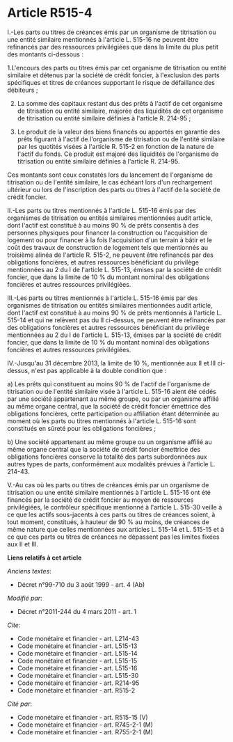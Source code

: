 # Article R515-4

I.-Les parts ou titres de créances émis par un organisme de titrisation ou une entité similaire mentionnés à l'article L.
515-16 ne peuvent être refinancés par des ressources privilégiées que dans la limite du plus petit des montants ci-dessous : 

1.L'encours des parts ou titres émis par cet organisme de titrisation ou entité similaire et détenus par la société de crédit
foncier, à l'exclusion des parts spécifiques et titres de créances supportant le risque de défaillance des débiteurs ; 

2. La somme des capitaux restant dus des prêts à l'actif de cet organisme de titrisation ou entité similaire, majorée des
liquidités de cet organisme de titrisation ou entité similaire définies à l'article R. 214-95 ; 

3. Le produit de la valeur des biens financés ou apportés en garantie des prêts figurant à l'actif de l'organisme de
titrisation ou de l'entité similaire par les quotités visées à l'article R. 515-2 en fonction de la nature de l'actif du
fonds. Ce produit est majoré des liquidités de l'organisme de titrisation ou entité similaire définies à l'article R.
214-95. 

Ces montants sont ceux constatés lors du lancement de l'organisme de titrisation ou de l'entité similaire, le cas échéant
lors d'un rechargement ultérieur ou lors de l'inscription des parts ou titres à l'actif de la société de crédit foncier. 

II.-Les parts ou titres mentionnés à l'article L. 515-16 émis par des organismes de titrisation ou entités similaires
mentionnées audit article, dont l'actif est constitué à au moins 90 % de prêts consentis à des personnes physiques pour
financer la construction ou l'acquisition de logement ou pour financer à la fois l'acquisition d'un terrain à bâtir et le
coût des travaux de construction de logement tels que mentionnés au troisième alinéa de l'article R. 515-2, ne peuvent être
refinancés par des obligations foncières, et autres ressources bénéficiant du privilège mentionnées au 2 du I de l'article L.
515-13, émises par la société de crédit foncier, que dans la limite de 10 % du montant nominal des obligations foncières et
autres ressources privilégiées. 

III.-Les parts ou titres mentionnés à l'article L. 515-16 émis par des organismes de titrisation ou entités similaires
mentionnées audit article, dont l'actif est constitué à au moins 90 % de prêts mentionnés à l'article L. 515-14 et qui ne
relèvent pas du II ci-dessus, ne peuvent être refinancés par des obligations foncières et autres ressources bénéficiant du
privilège mentionnées au 2 du I de l'article L. 515-13, émises par la société de crédit foncier, que dans la limite de 10 %
du montant nominal des obligations foncières et autres ressources privilégiées. 

IV.-Jusqu'au 31 décembre 2013, la limite de 10 %, mentionnée aux II et III ci-dessus, n'est pas applicable à la double
condition que : 

a) Les prêts qui constituent au moins 90 % de l'actif de l'organisme de titrisation ou de l'entité similaire visée à
l'article L. 515-16 aient été cédés par une société appartenant au même groupe, ou par un organisme affilié au même organe
central, que la société de crédit foncier émettrice des obligations foncières, cette participation ou affiliation étant
déterminée au moment où les parts ou titres mentionnés à l'article L. 515-16 sont constitués en sûreté pour les obligations
foncières ; 

b) Une société appartenant au même groupe ou un organisme affilié au même organe central que la société de crédit foncier
émettrice des obligations foncières conserve la totalité des parts subordonnées aux autres types de parts, conformément aux
modalités prévues à l'article L. 214-43.

V.-Au cas où les parts ou titres de créances émis par un organisme de titrisation ou une entité similaire mentionnés à
l'article L. 515-16 ont été financés par la société de crédit foncier au moyen de ressources privilégiées, le contrôleur
spécifique mentionné à l'article L. 515-30 veille à ce que les actifs sous-jacents à ces parts ou titres de créances soient,
à tout moment, constitués, à hauteur de 90 % au moins, de créances de même nature que celles mentionnées aux articles L.
515-14 et L. 515-15 et à ce que ces parts ou titres de créances ne dépassent pas les limites fixées aux II et III.

**Liens relatifs à cet article**

_Anciens textes_:

  - Décret n°99-710 du 3 août 1999 - art. 4 (Ab)

_Modifié par_:

  - Décret n°2011-244 du 4 mars 2011 - art. 1

_Cite_:

  - Code monétaire et financier - art. L214-43
  - Code monétaire et financier - art. L515-13
  - Code monétaire et financier - art. L515-14
  - Code monétaire et financier - art. L515-15
  - Code monétaire et financier - art. L515-16
  - Code monétaire et financier - art. L515-30
  - Code monétaire et financier - art. R214-95
  - Code monétaire et financier - art. R515-2

_Cité par_:

  - Code monétaire et financier - art. R515-15 (V)
  - Code monétaire et financier - art. R745-2-1 (M)
  - Code monétaire et financier - art. R755-2-1 (M)
